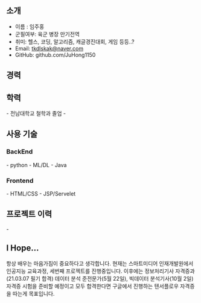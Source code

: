 <!--- 👋 Hi, I’m @JuHong1150
- 👀 I’m interested in ...
- 🌱 I’m currently learning ...
- 💞️ I’m looking to collaborate on ...
- 📫 How to reach me ... -->

<h2><b>소개</b></h2>

 - 이름 : 임주홍
 - 군필여부: 육군 병장 만기전역
 - 취미: 헬스, 코딩, 알고리즘, 캐글경진대회, 게임 등등..?
 - Email: tkdlskak@naver.com
 - GitHub: github.com/JuHong1150


<!---
JuHong1150/JuHong1150 is a ✨ special ✨ repository because its `README.md` (this file) appears on your GitHub profile.
You can click the Preview link to take a look at your changes.
--->


<h2><b>경력</b></h2>

<h2><b>학력</b></h2>
 - 전남대학교 철학과 졸업
 - 
<h2><b>사용 기술</b></h2>
<h3><b>BackEnd</b></h3>
 - python - ML/DL
 - Java
<h3><b>Frontend</b></h3>
 - HTML/CSS
 - JSP/Servelet

<h2><b>프로젝트 이력</b></h2>
 - 
<h2><b>I Hope...</b></h2>
  항상 배우는 마음가짐이 중요하다고 생각합니다.
  현재는 스마트미디어 인재개발원에서 인공지능 교육과정, 세번째 프로젝트를 진행중입니다.
  이후에는 정보처리기사 자격증과 (21.03.07 필기 합격) 데이터 분석 준전문가(5월 22일), 빅데이터 분석기사(10월 2일) 자격증 시험을 준비할 예정이고 
  모두 합격한다면 구글에서 진행하는 텐서플로우 자격증을 따는게 목표입니다.
